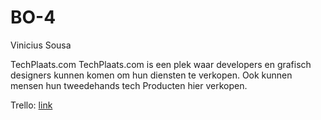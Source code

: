 # BO-4

Vinicius Sousa

TechPlaats.com
TechPlaats.com is een plek waar developers en grafisch designers kunnen komen om hun diensten te verkopen. Ook kunnen mensen hun tweedehands tech Producten hier verkopen.

Trello: [link](https://trello.com/b/Q885oy0D/user-stories)
